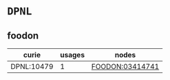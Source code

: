# `DPNL`

## foodon

| curie      |   usages | nodes                                                     |
|------------|----------|-----------------------------------------------------------|
| DPNL:10479 |        1 | [FOODON:03414741](https://bioregistry.io/FOODON:03414741) |

